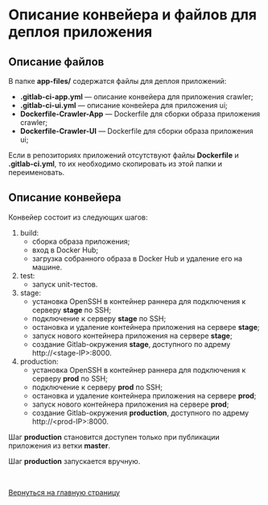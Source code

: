 # Описание конвейера и файлов для деплоя приложения
## Описание файлов
В папке **app-files/** содержатся файлы для деплоя приложений:
- **.gitlab-ci-app.yml** — описание конвейера для приложения crawler;
- **.gitlab-ci-ui.yml** — описание конвейера для приложения ui;
- **Dockerfile-Crawler-App** — Dockerfile для сборки образа приложения crawler;
- **Dockerfile-Crawler-UI** — Dockerfile для сборки образа приложения ui;

Если в репозиториях приложений отсутствуют файлы **Dockerfile** и **.gitlab-ci.yml**, то их необходимо скопировать из этой папки и переименовать.

## Описание конвейера
Конвейер состоит из следующих шагов:
1. build:
    - сборка образа приложения;
    - вход в Docker Hub;
    - загрузка собранного образа в Docker Hub и удаление его на машине.
2. test:
    - запуск unit-тестов.
3. stage:
    - установка OpenSSH в контейнер раннера для подключения к серверу **stage** по SSH;
    - подключение к серверу **stage** по SSH;
    - остановка и удаление контейнера приложения на сервере **stage**;
    - запуск нового контейнера приложения на сервере **stage**;
    - создание Gitlab-окружения **stage**, доступного по адрему http://\<stage-IP\>:8000.
4. production:
    - установка OpenSSH в контейнер раннера для подключения к серверу **prod** по SSH;
    - подключение к серверу **prod** по SSH;
    - остановка и удаление контейнера приложения на сервере **prod**;
    - запуск нового контейнера приложения на сервере **prod**;
    - создание Gitlab-окружения **production**, доступного по адрему http://\<prod-IP\>:8000.

Шаг **production** становится доступен только при публикации приложения из ветки **master**.

Шаг **production** запускается вручную.

<br/>

[Вернуться на главную страницу](../README.md)
